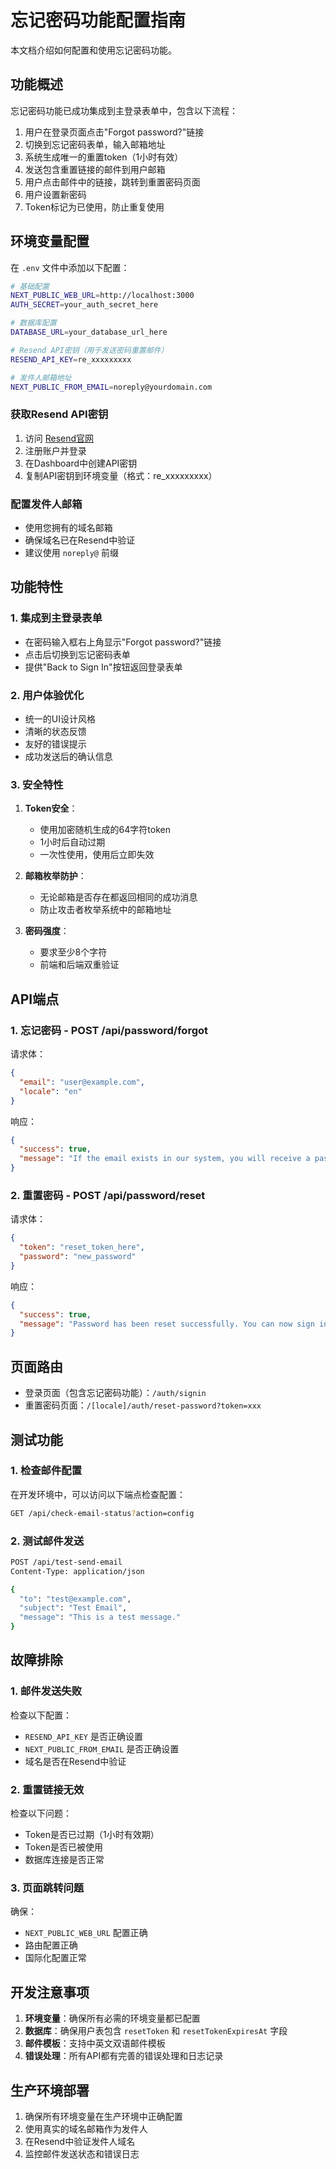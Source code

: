 # 忘记密码功能配置指南

本文档介绍如何配置和使用忘记密码功能。

## 功能概述

忘记密码功能已成功集成到主登录表单中，包含以下流程：

1. 用户在登录页面点击"Forgot password?"链接
2. 切换到忘记密码表单，输入邮箱地址
3. 系统生成唯一的重置token（1小时有效）
4. 发送包含重置链接的邮件到用户邮箱
5. 用户点击邮件中的链接，跳转到重置密码页面
6. 用户设置新密码
7. Token标记为已使用，防止重复使用

## 环境变量配置

在 `.env` 文件中添加以下配置：

```bash
# 基础配置
NEXT_PUBLIC_WEB_URL=http://localhost:3000
AUTH_SECRET=your_auth_secret_here

# 数据库配置
DATABASE_URL=your_database_url_here

# Resend API密钥（用于发送密码重置邮件）
RESEND_API_KEY=re_xxxxxxxxx

# 发件人邮箱地址
NEXT_PUBLIC_FROM_EMAIL=noreply@yourdomain.com
```

### 获取Resend API密钥

1. 访问 [Resend官网](https://resend.com)
2. 注册账户并登录
3. 在Dashboard中创建API密钥
4. 复制API密钥到环境变量（格式：re_xxxxxxxxx）

### 配置发件人邮箱

- 使用您拥有的域名邮箱
- 确保域名已在Resend中验证
- 建议使用 `noreply@` 前缀

## 功能特性

### 1. 集成到主登录表单

- 在密码输入框右上角显示"Forgot password?"链接
- 点击后切换到忘记密码表单
- 提供"Back to Sign In"按钮返回登录表单

### 2. 用户体验优化

- 统一的UI设计风格
- 清晰的状态反馈
- 友好的错误提示
- 成功发送后的确认信息

### 3. 安全特性

1. **Token安全**：
   - 使用加密随机生成的64字符token
   - 1小时后自动过期
   - 一次性使用，使用后立即失效

2. **邮箱枚举防护**：
   - 无论邮箱是否存在都返回相同的成功消息
   - 防止攻击者枚举系统中的邮箱地址

3. **密码强度**：
   - 要求至少8个字符
   - 前端和后端双重验证

## API端点

### 1. 忘记密码 - POST /api/password/forgot

请求体：
```json
{
  "email": "user@example.com",
  "locale": "en"
}
```

响应：
```json
{
  "success": true,
  "message": "If the email exists in our system, you will receive a password reset link shortly."
}
```

### 2. 重置密码 - POST /api/password/reset

请求体：
```json
{
  "token": "reset_token_here",
  "password": "new_password"
}
```

响应：
```json
{
  "success": true,
  "message": "Password has been reset successfully. You can now sign in with your new password."
}
```

## 页面路由

- 登录页面（包含忘记密码功能）：`/auth/signin`
- 重置密码页面：`/[locale]/auth/reset-password?token=xxx`

## 测试功能

### 1. 检查邮件配置

在开发环境中，可以访问以下端点检查配置：

```bash
GET /api/check-email-status?action=config
```

### 2. 测试邮件发送

```bash
POST /api/test-send-email
Content-Type: application/json

{
  "to": "test@example.com",
  "subject": "Test Email",
  "message": "This is a test message."
}
```

## 故障排除

### 1. 邮件发送失败

检查以下配置：
- `RESEND_API_KEY` 是否正确设置
- `NEXT_PUBLIC_FROM_EMAIL` 是否正确设置
- 域名是否在Resend中验证

### 2. 重置链接无效

检查以下问题：
- Token是否已过期（1小时有效期）
- Token是否已被使用
- 数据库连接是否正常

### 3. 页面跳转问题

确保：
- `NEXT_PUBLIC_WEB_URL` 配置正确
- 路由配置正确
- 国际化配置正常

## 开发注意事项

1. **环境变量**：确保所有必需的环境变量都已配置
2. **数据库**：确保用户表包含 `resetToken` 和 `resetTokenExpiresAt` 字段
3. **邮件模板**：支持中英文双语邮件模板
4. **错误处理**：所有API都有完善的错误处理和日志记录

## 生产环境部署

1. 确保所有环境变量在生产环境中正确配置
2. 使用真实的域名邮箱作为发件人
3. 在Resend中验证发件人域名
4. 监控邮件发送状态和错误日志
